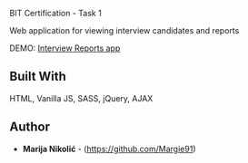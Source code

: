 BIT Certification - Task 1
 
Web application for viewing interview candidates and reports

DEMO: [Interview Reports app](http://interview-reports.surge.sh) 

## Built With

HTML, Vanilla JS, SASS, jQuery, AJAX

## Author

* **Marija Nikolić** - (https://github.com/Margie91)

